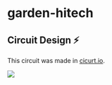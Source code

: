 # garden-hitech

## Circuit Design ⚡
This circuit was made in [cicurt.io](https://www.circuito.io/).

![](https://i.imgur.com/XNFOb5K.png)